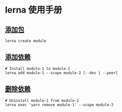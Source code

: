 # lerna 使用手册

## [添加包](https://github.com/lerna/lerna/tree/main/commands/create#lernacreate)

```shell
lerna create module
```

## [添加依赖](https://github.com/lerna/lerna/tree/main/commands/add#lernaadd)

```shell
# Install module-1 to module-2
lerna add module-1 --scope module-2 [--dev | --peer]
```

## [删除依赖](https://github.com/lerna/lerna/issues/1886#issuecomment-513936734)

```shell
# Uninstall module-1 from module-2
lerna exec 'yarn remove module-1' --scope module-2
```
